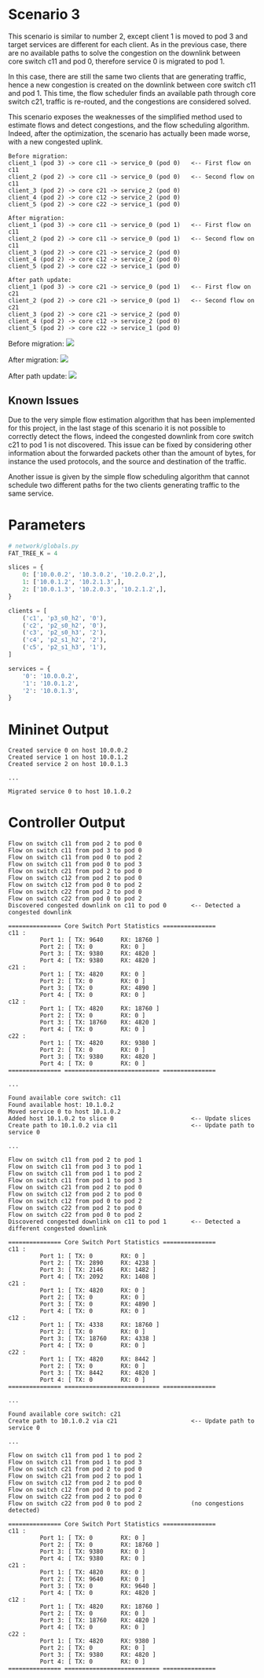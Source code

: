 # Scenario 3

This scenario is similar to number 2, except client 1 is moved to pod 3 and target services are different for each client. As in the previous case, there are no available paths to solve the congestion on the downlink between core switch c11 and pod 0, therefore service 0 is migrated to pod 1. 

In this case, there are still the same two clients that are generating traffic, hence a new congestion is created on the downlink between core switch c11 and pod 1. This time, the flow scheduler finds an available path through core switch c21, traffic is re-routed, and the congestions are considered solved.  

This scenario exposes the weaknesses of the simplified method used to estimate flows and detect congestions, and the flow scheduling algorithm. Indeed, after the optimization, the scenario has actually been made worse, with a new congested uplink.  

```
Before migration:
client_1 (pod 3) -> core c11 -> service_0 (pod 0)   <-- First flow on c11
client_2 (pod 2) -> core c11 -> service_0 (pod 0)   <-- Second flow on c11
client_3 (pod 2) -> core c21 -> service_2 (pod 0)  
client_4 (pod 2) -> core c12 -> service_2 (pod 0)  
client_5 (pod 2) -> core c22 -> service_1 (pod 0)  

After migration:
client_1 (pod 3) -> core c11 -> service_0 (pod 1)   <-- First flow on c11
client_2 (pod 2) -> core c11 -> service_0 (pod 1)   <-- Second flow on c11
client_3 (pod 2) -> core c21 -> service_2 (pod 0)  
client_4 (pod 2) -> core c12 -> service_2 (pod 0)  
client_5 (pod 2) -> core c22 -> service_1 (pod 0)  

After path update:
client_1 (pod 3) -> core c21 -> service_0 (pod 1)   <-- First flow on c21
client_2 (pod 2) -> core c21 -> service_0 (pod 1)   <-- Second flow on c21
client_3 (pod 2) -> core c21 -> service_2 (pod 0)  
client_4 (pod 2) -> core c12 -> service_2 (pod 0)  
client_5 (pod 2) -> core c22 -> service_1 (pod 0)  
```

Before migration:
<img src="./images/scenario_3.png">

After migration:
<img src="./images/scenario_3_opt_1.png">

After path update:
<img src="./images/scenario_3_opt_2.png">

## Known Issues

Due to the very simple flow estimation algorithm that has been implemented for this project, in the last stage of this scenario it is not possible to correctly detect the flows, indeed the congested downlink from core switch c21 to pod 1 is not discovered. This issue can be fixed by considering other information about the forwarded packets other than the amount of bytes, for instance the used protocols, and the source and destination of the traffic.  

Another issue is given by the simple flow scheduling algorithm that cannot schedule two different paths for the two clients generating traffic to the same service. 

# Parameters

```python
# network/globals.py
FAT_TREE_K = 4

slices = {
    0: ['10.0.0.2', '10.3.0.2', '10.2.0.2',],
    1: ['10.0.1.2', '10.2.1.3',],
    2: ['10.0.1.3', '10.2.0.3', '10.2.1.2',],
}

clients = [
    ('c1', 'p3_s0_h2', '0'),
    ('c2', 'p2_s0_h2', '0'),
    ('c3', 'p2_s0_h3', '2'),
    ('c4', 'p2_s1_h2', '2'),
    ('c5', 'p2_s1_h3', '1'),
]

services = {
    '0': '10.0.0.2',
    '1': '10.0.1.2',
    '2': '10.0.1.3',
}
```

# Mininet Output


```
Created service 0 on host 10.0.0.2
Created service 1 on host 10.0.1.2
Created service 2 on host 10.0.1.3

...

Migrated service 0 to host 10.1.0.2
```

# Controller Output

```
Flow on switch c11 from pod 2 to pod 0
Flow on switch c11 from pod 3 to pod 0
Flow on switch c11 from pod 0 to pod 2
Flow on switch c11 from pod 0 to pod 3
Flow on switch c21 from pod 2 to pod 0
Flow on switch c12 from pod 2 to pod 0
Flow on switch c12 from pod 0 to pod 2
Flow on switch c22 from pod 2 to pod 0
Flow on switch c22 from pod 0 to pod 2
Discovered congested downlink on c11 to pod 0       <-- Detected a congested downlink

=============== Core Switch Port Statistics ===============
c11 :
         Port 1: [ TX: 9640     RX: 18760 ]
         Port 2: [ TX: 0        RX: 0 ]
         Port 3: [ TX: 9380     RX: 4820 ]
         Port 4: [ TX: 9380     RX: 4820 ]
c21 :
         Port 1: [ TX: 4820     RX: 0 ]
         Port 2: [ TX: 0        RX: 0 ]
         Port 3: [ TX: 0        RX: 4890 ]
         Port 4: [ TX: 0        RX: 0 ]
c12 :
         Port 1: [ TX: 4820     RX: 18760 ]
         Port 2: [ TX: 0        RX: 0 ]
         Port 3: [ TX: 18760    RX: 4820 ]
         Port 4: [ TX: 0        RX: 0 ]
c22 :
         Port 1: [ TX: 4820     RX: 9380 ]
         Port 2: [ TX: 0        RX: 0 ]
         Port 3: [ TX: 9380     RX: 4820 ]
         Port 4: [ TX: 0        RX: 0 ]
=============== =========================== ===============

...

Found available core switch: c11
Found available host: 10.1.0.2
Moved service 0 to host 10.1.0.2
Added host 10.1.0.2 to slice 0                      <-- Update slices
Create path to 10.1.0.2 via c11                     <-- Update path to service 0

...

Flow on switch c11 from pod 2 to pod 1
Flow on switch c11 from pod 3 to pod 1
Flow on switch c11 from pod 1 to pod 2
Flow on switch c11 from pod 1 to pod 3
Flow on switch c21 from pod 2 to pod 0
Flow on switch c12 from pod 2 to pod 0
Flow on switch c12 from pod 0 to pod 2
Flow on switch c22 from pod 2 to pod 0
Flow on switch c22 from pod 0 to pod 2
Discovered congested downlink on c11 to pod 1       <-- Detected a different congested downlink

=============== Core Switch Port Statistics ===============
c11 :
         Port 1: [ TX: 0        RX: 0 ]
         Port 2: [ TX: 2890     RX: 4238 ]
         Port 3: [ TX: 2146     RX: 1482 ]
         Port 4: [ TX: 2092     RX: 1408 ]
c21 :
         Port 1: [ TX: 4820     RX: 0 ]
         Port 2: [ TX: 0        RX: 0 ]
         Port 3: [ TX: 0        RX: 4890 ]
         Port 4: [ TX: 0        RX: 0 ]
c12 :
         Port 1: [ TX: 4338     RX: 18760 ]
         Port 2: [ TX: 0        RX: 0 ]
         Port 3: [ TX: 18760    RX: 4338 ]
         Port 4: [ TX: 0        RX: 0 ]
c22 :
         Port 1: [ TX: 4820     RX: 8442 ]
         Port 2: [ TX: 0        RX: 0 ]
         Port 3: [ TX: 8442     RX: 4820 ]
         Port 4: [ TX: 0        RX: 0 ]
=============== =========================== ===============

...

Found available core switch: c21
Create path to 10.1.0.2 via c21                     <-- Update path to service 0

...

Flow on switch c11 from pod 1 to pod 2
Flow on switch c11 from pod 1 to pod 3
Flow on switch c21 from pod 2 to pod 0  
Flow on switch c21 from pod 2 to pod 1              
Flow on switch c12 from pod 2 to pod 0  
Flow on switch c12 from pod 0 to pod 2  
Flow on switch c22 from pod 2 to pod 0  
Flow on switch c22 from pod 0 to pod 2              (no congestions detected)

=============== Core Switch Port Statistics ===============
c11 :
         Port 1: [ TX: 0        RX: 0 ]
         Port 2: [ TX: 0        RX: 18760 ]
         Port 3: [ TX: 9380     RX: 0 ]
         Port 4: [ TX: 9380     RX: 0 ]
c21 :
         Port 1: [ TX: 4820     RX: 0 ]
         Port 2: [ TX: 9640     RX: 0 ]
         Port 3: [ TX: 0        RX: 9640 ]
         Port 4: [ TX: 0        RX: 4820 ]
c12 :
         Port 1: [ TX: 4820     RX: 18760 ]
         Port 2: [ TX: 0        RX: 0 ]
         Port 3: [ TX: 18760    RX: 4820 ]
         Port 4: [ TX: 0        RX: 0 ]
c22 :
         Port 1: [ TX: 4820     RX: 9380 ]
         Port 2: [ TX: 0        RX: 0 ]
         Port 3: [ TX: 9380     RX: 4820 ]
         Port 4: [ TX: 0        RX: 0 ]
=============== =========================== ===============
```
